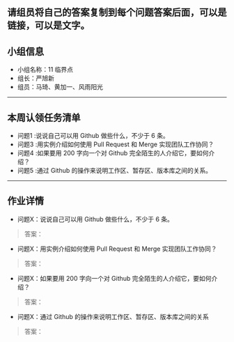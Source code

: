
## 请组员将自己的答案复制到每个问题答案后面，可以是链接，可以是文字。

## 小组信息
- 小组名称：11 临界点
- 组长：严旭新
- 组员：马琦、黄加一、风雨阳光

----
## 本周认领任务清单
- 问题1 :说说自己可以用 Github 做些什么，不少于 6 条。
- 问题3 :用实例介绍如何使用 Pull Request 和 Merge 实现团队工作协同？
- 问题4 :如果要用 200 字向一个对 Github 完全陌生的人介绍它，要如何介绍？
- 问题5 :通过 Github 的操作来说明工作区、暂存区、版本库之间的关系。

------
## 作业详情
- 问题X：说说自己可以用 Github 做些什么，不少于 6 条。
> 答案：

- 问题X：用实例介绍如何使用 Pull Request 和 Merge 实现团队工作协同？
> 答案：

- 问题X：如果要用 200 字向一个对 Github 完全陌生的人介绍它，要如何介绍？
> 答案：

- 问题X：通过 Github 的操作来说明工作区、暂存区、版本库之间的关系
> 答案：
